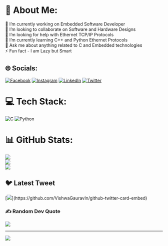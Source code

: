 # 💫 About Me:
🔭 I’m currently working on Embedded Software Developer<br>👯 I’m looking to collaborate on Software and Hardware Designs<br>🤝 I’m looking for help with Ethernet TCP/IP Protocols<br>🌱 I’m currently learning C++ and Python Ethernet Protocols<br>💬 Ask me about anything related to C and Embedded technologies<br>⚡ Fun fact - I am Lazy but Smart


## 🌐 Socials:
[![Facebook](https://img.shields.io/badge/Facebook-%231877F2.svg?logo=Facebook&logoColor=white)](https://facebook.com/vidyut_vijay) [![Instagram](https://img.shields.io/badge/Instagram-%23E4405F.svg?logo=Instagram&logoColor=white)](https://instagram.com/vidyut_vijay) [![LinkedIn](https://img.shields.io/badge/LinkedIn-%230077B5.svg?logo=linkedin&logoColor=white)](https://linkedin.com/in/vijay-balaji-saravanan) [![Twitter](https://img.shields.io/badge/Twitter-%231DA1F2.svg?logo=Twitter&logoColor=white)](https://twitter.com/Vidyut_Vijay_) 

# 💻 Tech Stack:
![C](https://img.shields.io/badge/c-%2300599C.svg?style=for-the-badge&logo=c&logoColor=white) ![Python](https://img.shields.io/badge/python-3670A0?style=for-the-badge&logo=python&logoColor=ffdd54)
# 📊 GitHub Stats:
![](https://github-readme-stats.vercel.app/api?username=VidyutVJ&theme=dark&hide_border=false&include_all_commits=false&count_private=false)<br/>
![](https://github-readme-streak-stats.herokuapp.com/?user=VidyutVJ&theme=dark&hide_border=false)<br/>
![](https://github-readme-stats.vercel.app/api/top-langs/?username=VidyutVJ&theme=dark&hide_border=false&include_all_commits=false&count_private=false&layout=compact)

## 🐦 Latest Tweet
[![](https://gtce.itsvg.in/api?username=Vidyut_Vijay_)](https://github.com/VishwaGauravIn/github-twitter-card-embed)

### ✍️ Random Dev Quote
![](https://quotes-github-readme.vercel.app/api?type=horizontal&theme=gruvbox)

---
[![](https://visitcount.itsvg.in/api?id=VidyutVJ&icon=0&color=0)](https://visitcount.itsvg.in)

<!-- Proudly created with GPRM ( https://gprm.itsvg.in ) -->

